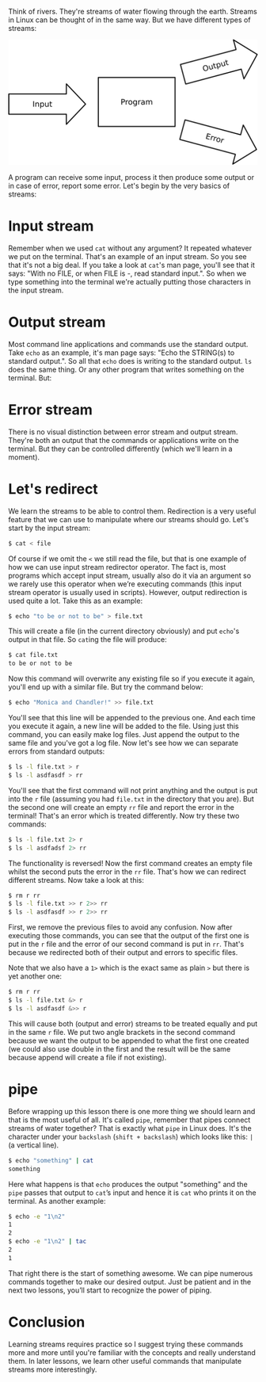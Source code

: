 Think of rivers. They're streams of water flowing through the earth. Streams in Linux can be thought of in the same way. But we have different types of streams:

![Figure of streams](/images/018_intro_to_streams/streams.svg)

A program can receive some input, process it then produce some output or in case of error, report some error. Let's begin by the very basics of streams:

# Input stream

Remember when we used `cat` without any argument? It repeated whatever we put on the terminal. That's an example of an input stream. So you see that it's not a big deal. If you take a look at `cat`'s man page, you'll see that it says: "With no FILE, or when FILE is -, read standard input.". So when we type something into the terminal we're actually putting those characters in the input stream.

# Output stream

Most command line applications and commands use the standard output. Take `echo` as an example, it's man page says: "Echo the STRING(s) to standard output.". So all that `echo` does is writing to the standard output. `ls` does the same thing. Or any other program that writes something on the terminal. But:

# Error stream

There is no visual distinction between error stream and output stream. They're both an output that the commands or applications write on the terminal. But they can be controlled differently (which we'll learn in a moment).

# Let's redirect

We learn the streams to be able to control them. Redirection is a very useful feature that we can use to manipulate where our streams should go. Let's start by the input stream:

```bash
$ cat < file
```

Of course if we omit the `<` we still read the file, but that is one example of how we can use input stream redirector operator. The fact is, most programs which accept input stream, usually also do it via an argument so we rarely use this operator when we’re executing commands (this input stream operator is usually used in scripts). However, output redirection is used quite a lot. Take this as an example:

```bash
$ echo "to be or not to be" > file.txt
```

This will create a file (in the current directory obviously) and put `echo`'s output in that file. So `cat`ing the file will produce:

```bash
$ cat file.txt
to be or not to be
```
Now this command will overwrite any existing file so if you execute it again, you'll end up with a similar file. But try the command below:

```bash
$ echo "Monica and Chandler!" >> file.txt
```

You'll see that this line will be appended to the previous one. And each time you execute it again, a new line will be added to the file. Using just this command, you can easily make log files. Just append the output to the same file and you've got a log file. Now let's see how we can separate errors from standard outputs:

```bash
$ ls -l file.txt > r
$ ls -l asdfasdf > rr
```

You'll see that the first command will not print anything and the output is put into the `r` file (assuming you had `file.txt` in the directory that you are). But the second one will create an empty `rr` file and report the error in the terminal! That's an error which is treated differently. Now try these two commands:

```bash
$ ls -l file.txt 2> r
$ ls -l asdfadsf 2> rr
```

The functionality is reversed! Now the first command creates an empty file whilst the second puts the error in the `rr` file. That's how we can redirect different streams. Now take a look at this:

```bash
$ rm r rr
$ ls -l file.txt >> r 2>> rr
$ ls -l asdfasdf >> r 2>> rr
```

First, we remove the previous files to avoid any confusion. Now after executing those commands, you can see that the output of the first one is put in the `r` file and the error of our second command is put in `rr`. That's because we redirected both of their output and errors to specific files.

Note that we also have a `1>` which is the exact same as plain `>` but there is yet another one:

```bash
$ rm r rr
$ ls -l file.txt &> r
$ ls -l asdfasdf &>> r
```

This will cause both (output and error) streams to be treated equally and put in the same `r` file. We put two angle brackets in the second command because we want the output to be appended to what the first one created (we could also use double in the first and the result will be the same because append will create a file if not existing).

# pipe

Before wrapping up this lesson there is one more thing we should learn and that is the most useful of all. It's called `pipe`, remember that pipes connect streams of water together? That is exactly what `pipe` in Linux does. It's the character under your `backslash` (`shift + backslash`) which looks like this: `|` (a vertical line).

```bash
$ echo "something" | cat
something
```

Here what happens is that `echo` produces the output "something" and the `pipe` passes that output to `cat`’s input and hence it is `cat` who prints it on the terminal. As another example:

```bash
$ echo -e "1\n2"
1
2
$ echo -e "1\n2" | tac
2
1
```

That right there is the start of something awesome. We can pipe numerous commands together to make our desired output. Just be patient and in the next two lessons, you’ll start to recognize the power of piping.

# Conclusion

Learning streams requires practice so I suggest trying these commands more and more until you're familiar with the concepts and really understand them. In later lessons, we learn other useful commands that manipulate streams more interestingly.

